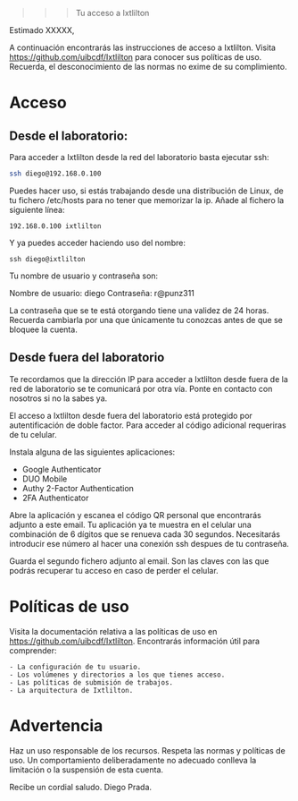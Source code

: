 >>> Tu acceso a Ixtlilton

Estimado XXXXX,

A continuación encontrarás las instrucciones de acceso a Ixtlilton. 
Visita https://github.com/uibcdf/Ixtlilton para conocer sus políticas de uso.
Recuerda, el desconocimiento de las normas no exime de su complimiento.

# Acceso

## Desde el laboratorio:

Para acceder a Ixtlilton desde la red del laboratorio basta ejecutar ssh:

```bash
ssh diego@192.168.0.100
```

Puedes hacer uso, si estás trabajando desde una distribución de Linux, de tu fichero
/etc/hosts para no tener que memorizar la ip. Añade al fichero la siguiente línea:

```
192.168.0.100 ixtlilton
```

Y ya puedes acceder haciendo uso del nombre:

```
ssh diego@ixtlilton
```

Tu nombre de usuario y contraseña son:

Nombre de usuario: diego
Contraseña: r@punz311

La contraseña que se te está otorgando tiene una validez de 24 horas. Recuerda cambiarla por una
que únicamente tu conozcas antes de que se bloquee la cuenta.

## Desde fuera del laboratorio

Te recordamos que la dirección IP para acceder a Ixtlilton desde fuera de la red de laboratorio se
te comunicará por otra vía. Ponte en contacto con nosotros si no la sabes ya.

El acceso a Ixtlilton desde fuera del laboratorio está protegido por autentificación de doble factor.
Para acceder al código adicional requeriras de tu celular.

Instala alguna de las siguientes aplicaciones:
- Google Authenticator 
- DUO Mobile
- Authy 2-Factor Authentication
- 2FA Authenticator

Abre la aplicación y escanea el código QR personal que encontrarás adjunto a este email.
Tu aplicación ya te muestra en el celular una combinación de 6 dígitos que se renueva cada 30 segundos.
Necesitarás introducir ese número al hacer una conexión ssh despues de tu contraseña.

Guarda el segundo fichero adjunto al email. Son las claves con las que podrás recuperar tu acceso en caso de perder el celular.

# Políticas de uso

Visita la documentación relativa a las políticas de uso en https://github.com/uibcdf/Ixtlilton.
Encontrarás información útil para comprender:

	- La configuración de tu usuario.
	- Los volúmenes y directorios a los que tienes acceso.
	- Las políticas de submisión de trabajos.
	- La arquitectura de Ixtlilton.

# Advertencia

Haz un uso responsable de los recursos.
Respeta las normas y políticas de uso.
Un comportamiento deliberadamente no adecuado conlleva la limitación o la suspensión de esta cuenta.

Recibe un cordial saludo.
Diego Prada.
